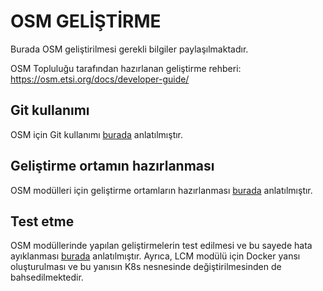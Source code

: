 # OSM GELİŞTİRME

Burada OSM geliştirilmesi gerekli bilgiler paylaşılmaktadır.

OSM Topluluğu tarafından hazırlanan geliştirme rehberi: https://osm.etsi.org/docs/developer-guide/

## Git kullanımı

OSM için Git kullanımı [burada](git-kullanimi/README.md) anlatılmıştır.

## Geliştirme ortamın hazırlanması

OSM modülleri için geliştirme ortamların hazırlanması [burada](ortam-hazirlanmasi/README.md) anlatılmıştır.

## Test etme

OSM modüllerinde yapılan geliştirmelerin test edilmesi ve bu sayede hata ayıklanması [burada](test-etme/README.md) anlatılmıştır. Ayrıca, LCM modülü için Docker yansı oluşturulması ve bu yanısın K8s nesnesinde değiştirilmesinden de bahsedilmektedir.
